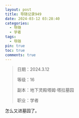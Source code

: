 ```yaml
---
layout: post
title: 导随记录949
date: 2024-03-12 03:28:40
categories:
  - 导随
  - 学者
tags:
  - 导随
pin: true
toc: true
comments: true
---
```

> 日期：2024.3.12
>
> 等级：16
>
> 副本：地下灵殿塔姆·塔拉墓园
>
> 职业：学者

怎么又进墓园了。